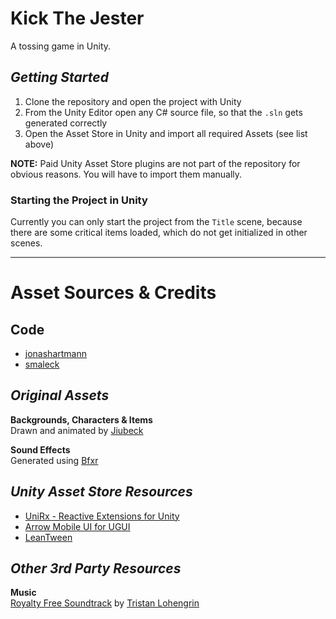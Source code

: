 # **Kick The Jester**

A tossing game in Unity.

## *Getting Started*
1. Clone the repository and open the project with Unity
2. From the Unity Editor open any C# source file, so that the `.sln` gets generated correctly
3. Open the Asset Store in Unity and import all required Assets (see list above)

**NOTE:** Paid Unity Asset Store plugins are not part of the repository for obvious reasons. You will have to import them manually.

### Starting the Project in Unity
Currently you can only start the project from the `Title` scene, because there are some critical items loaded, which do not get initialized in other scenes.

- - - -
# **Asset Sources & Credits**

## **Code**
* [jonashartmann](https://github.com/jonashartmann)
* [smaleck](https://github.com/SMaleck)

## *Original Assets*

**Backgrounds, Characters & Items**\
Drawn and animated by [Jiubeck](https://jiubeck.deviantart.com/)

**Sound Effects**\
Generated using  [Bfxr](https://www.bfxr.net/)

## *Unity Asset Store Resources*
* [UniRx - Reactive Extensions for Unity](https://assetstore.unity.com/packages/tools/unirx-reactive-extensions-for-unity-17276)
* [Arrow Mobile UI for UGUI](https://assetstore.unity.com/packages/2d/gui/arrow-mobile-ui-for-ugui-64369)
* [LeanTween](https://assetstore.unity.com/packages/tools/animation/leantween-3595)

## *Other 3rd Party Resources*

**Music**\
[Royalty Free Soundtrack](https://tristanlohengrin.bandcamp.com/album/free-soundtrack) by [Tristan Lohengrin](https://www.tristanlohengrin.fr/)